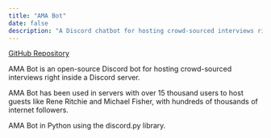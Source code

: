 ```yaml
---
title: "AMA Bot"
date: false
description: "A Discord chatbot for hosting crowd-sourced interviews right inside a Discord server"
---
```


[GitHub Repository](https://github.com/bensonkitia/amabot)

AMA Bot is an open-source Discord bot for hosting crowd-sourced interviews right inside a Discord server.

AMA Bot has been used in servers with over 15 thousand users to host guests like Rene Ritchie and Michael Fisher, with hundreds of thousands of internet followers.

AMA Bot in Python using the discord.py library.
